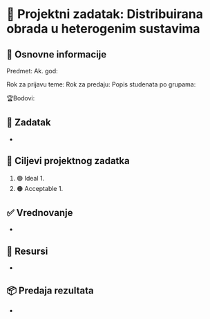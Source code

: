 # 🚀 Projektni zadatak: Distribuirana obrada u heterogenim sustavima

## 📢 Osnovne informacije

Predmet:
Ak. god:

Rok za prijavu teme:
Rok za predaju:
Popis studenata po grupama:

🏆Bodovi:

## 🧾 Zadatak
- 


## 🎯 Ciljevi projektnog zadatka

1. 🟢 Ideal 
	1. 
2. 🟠 Acceptable
	1. 



## ✅ Vrednovanje
- 

## 📂 Resursi
- 

## 📦 Predaja rezultata
-